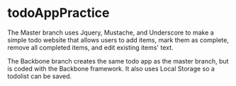 # todoAppPractice
The Master branch uses Jquery, Mustache, and Underscore to make a simple todo website that allows users to add items, mark them as complete, remove all completed items, and edit existing items' text.

The Backbone branch creates the same todo app as the master branch, but is coded with the Backbone framework. It also uses Local Storage so a todolist can be saved.
